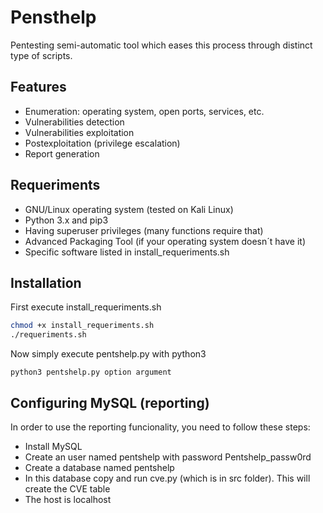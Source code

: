 # Pensthelp
    
Pentesting semi-automatic tool which eases this process through distinct type of scripts.


## Features

- Enumeration: operating system, open ports, services, etc.
- Vulnerabilities detection
- Vulnerabilities exploitation
- Postexploitation (privilege escalation)
- Report generation


## Requeriments

- GNU/Linux operating system (tested on Kali Linux)
- Python 3.x and pip3
- Having superuser privileges (many functions require that)
- Advanced Packaging Tool (if your operating system doesn´t have it)
- Specific software listed in install_requeriments.sh


## Installation

First execute install_requeriments.sh

```sh
chmod +x install_requeriments.sh
./requeriments.sh
```

Now simply execute pentshelp.py with python3

```
python3 pentshelp.py option argument
```

## Configuring MySQL (reporting)

In order to use the reporting funcionality, you need to follow these steps:

- Install MySQL
- Create an user named pentshelp with password Pentshelp_passw0rd
- Create a database named pentshelp
- In this database copy and run cve.py (which is in src folder). This will create the CVE table
- The host is localhost
